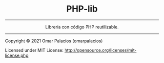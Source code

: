 <h1 align="center">PHP-lib</h1>

<hr>

<p align="center">Librería con código PHP reutilizable.</p>

<hr>

Copyright © 2021 Omar Palacios (omarpalacios)

Licensed under MIT License: http://opensource.org/licenses/mit-license.php
